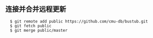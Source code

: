 
## 连接并合并远程更新
```
  $ git remote add public https://github.com/cmu-db/bustub.git
  $ git fetch public
  $ git merge public/master
```
